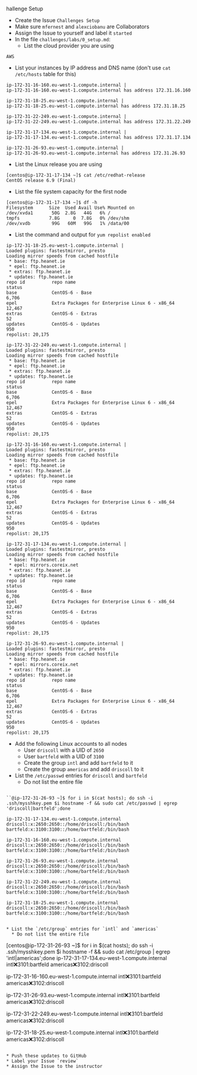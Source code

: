 hallenge Setup

* Create the Issue `Challenges Setup`
* Make sure `mfernest` and `alexciobanu` are Collaborators
* Assign the Issue to yourself and label it `started`
* In the file `challenges/labs/0_setup.md`:
  * List the cloud provider you are using 
```
AWS
```
  * List your instances by IP address and DNS name (don't use `cat /etc/hosts` table for this)
```
ip-172-31-16-160.eu-west-1.compute.internal |
ip-172-31-16-160.eu-west-1.compute.internal has address 172.31.16.160

ip-172-31-18-25.eu-west-1.compute.internal | 
ip-172-31-18-25.eu-west-1.compute.internal has address 172.31.18.25

ip-172-31-22-249.eu-west-1.compute.internal | 
ip-172-31-22-249.eu-west-1.compute.internal has address 172.31.22.249

ip-172-31-17-134.eu-west-1.compute.internal | 
ip-172-31-17-134.eu-west-1.compute.internal has address 172.31.17.134

ip-172-31-26-93.eu-west-1.compute.internal | 
ip-172-31-26-93.eu-west-1.compute.internal has address 172.31.26.93

```

  * List the Linux release you are using 
```
[centos@ip-172-31-17-134 ~]$ cat /etc/redhat-release
CentOS release 6.9 (Final)

```

  * List the file system capacity for the first node 
```
[centos@ip-172-31-17-134 ~]$ df -h
Filesystem      Size  Used Avail Use% Mounted on
/dev/xvda1       50G  2.8G   44G   6% /
tmpfs           7.8G     0  7.8G   0% /dev/shm
/dev/xvdb        99G   60M   99G   1% /data/00

```

  * List the command and output for `yum repolist enabled` 
```
ip-172-31-18-25.eu-west-1.compute.internal | 
Loaded plugins: fastestmirror, presto
Loading mirror speeds from cached hostfile
 * base: ftp.heanet.ie
 * epel: ftp.heanet.ie
 * extras: ftp.heanet.ie
 * updates: ftp.heanet.ie
repo id          repo name                                                status
base             CentOS-6 - Base                                           6,706
epel             Extra Packages for Enterprise Linux 6 - x86_64           12,467
extras           CentOS-6 - Extras                                            52
updates          CentOS-6 - Updates                                          950
repolist: 20,175

ip-172-31-22-249.eu-west-1.compute.internal | 
Loaded plugins: fastestmirror, presto
Loading mirror speeds from cached hostfile
 * base: ftp.heanet.ie
 * epel: ftp.heanet.ie
 * extras: ftp.heanet.ie
 * updates: ftp.heanet.ie
repo id          repo name                                                status
base             CentOS-6 - Base                                           6,706
epel             Extra Packages for Enterprise Linux 6 - x86_64           12,467
extras           CentOS-6 - Extras                                            52
updates          CentOS-6 - Updates                                          950
repolist: 20,175

ip-172-31-16-160.eu-west-1.compute.internal | 
Loaded plugins: fastestmirror, presto
Loading mirror speeds from cached hostfile
 * base: ftp.heanet.ie
 * epel: ftp.heanet.ie
 * extras: ftp.heanet.ie
 * updates: ftp.heanet.ie
repo id          repo name                                                status
base             CentOS-6 - Base                                           6,706
epel             Extra Packages for Enterprise Linux 6 - x86_64           12,467
extras           CentOS-6 - Extras                                            52
updates          CentOS-6 - Updates                                          950
repolist: 20,175

ip-172-31-17-134.eu-west-1.compute.internal | 
Loaded plugins: fastestmirror, presto
Loading mirror speeds from cached hostfile
 * base: ftp.heanet.ie
 * epel: mirrors.coreix.net
 * extras: ftp.heanet.ie
 * updates: ftp.heanet.ie
repo id          repo name                                                status
base             CentOS-6 - Base                                           6,706
epel             Extra Packages for Enterprise Linux 6 - x86_64           12,467
extras           CentOS-6 - Extras                                            52
updates          CentOS-6 - Updates                                          950
repolist: 20,175

ip-172-31-26-93.eu-west-1.compute.internal |
Loaded plugins: fastestmirror, presto
Loading mirror speeds from cached hostfile
 * base: ftp.heanet.ie
 * epel: mirrors.coreix.net
 * extras: ftp.heanet.ie
 * updates: ftp.heanet.ie
repo id          repo name                                                status
base             CentOS-6 - Base                                           6,706
epel             Extra Packages for Enterprise Linux 6 - x86_64           12,467
extras           CentOS-6 - Extras                                            52
updates          CentOS-6 - Updates                                          950
repolist: 20,175
```

* Add the following Linux accounts to all nodes
  * User `driscoll` with a UID of `2650`
  * User `bartfeld` with a UID of `3100`
  * Create the group `intl` and add `bartfeld` to it
  * Create the group `americas` and add `driscoll` to it
* List the `/etc/passwd` entries for `driscoll` and `bartfeld` 
  * Do not list the entire file
```

``@ip-172-31-26-93 ~]$ for i in $(cat hosts); do ssh -i .ssh/mysshkey.pem $i hostname -f && sudo cat /etc/passwd | egrep 'driscoll|bartfeld';done

ip-172-31-17-134.eu-west-1.compute.internal
driscoll:x:2650:2650::/home/driscoll:/bin/bash
bartfeld:x:3100:3100::/home/bartfeld:/bin/bash

ip-172-31-16-160.eu-west-1.compute.internal
driscoll:x:2650:2650::/home/driscoll:/bin/bash
bartfeld:x:3100:3100::/home/bartfeld:/bin/bash

ip-172-31-26-93.eu-west-1.compute.internal
driscoll:x:2650:2650::/home/driscoll:/bin/bash
bartfeld:x:3100:3100::/home/bartfeld:/bin/bash

ip-172-31-22-249.eu-west-1.compute.internal
driscoll:x:2650:2650::/home/driscoll:/bin/bash
bartfeld:x:3100:3100::/home/bartfeld:/bin/bash

ip-172-31-18-25.eu-west-1.compute.internal
driscoll:x:2650:2650::/home/driscoll:/bin/bash
bartfeld:x:3100:3100::/home/bartfeld:/bin/bash


* List the `/etc/group` entries for `intl` and `americas` 
  * Do not list the entire file
```
[centos@ip-172-31-26-93 ~]$ for i in $(cat hosts); do ssh -i .ssh/mysshkey.pem $i hostname -f && sudo cat /etc/group | egrep 'intl|americas';done
ip-172-31-17-134.eu-west-1.compute.internal
intl:x:3101:bartfeld
americas:x:3102:driscoll

ip-172-31-16-160.eu-west-1.compute.internal
intl:x:3101:bartfeld
americas:x:3102:driscoll

ip-172-31-26-93.eu-west-1.compute.internal
intl:x:3101:bartfeld
americas:x:3102:driscoll

ip-172-31-22-249.eu-west-1.compute.internal
intl:x:3101:bartfeld
americas:x:3102:driscoll

ip-172-31-18-25.eu-west-1.compute.internal
intl:x:3101:bartfeld
americas:x:3102:driscoll
```

* Push these updates to GitHub 
* Label your Issue `review` 
* Assign the Issue to the instructor

